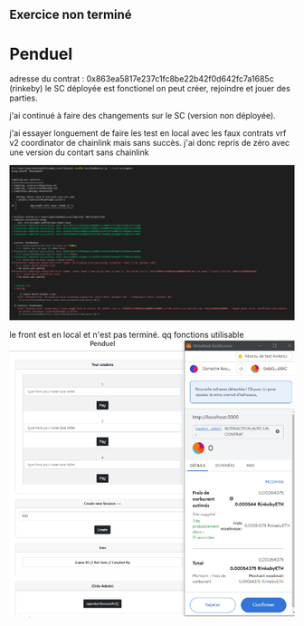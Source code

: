 ## Exercice non terminé

# Penduel

adresse du contrat : 0x863ea5817e237c1fc8be22b42f0d642fc7a1685c  (rinkeby)
le SC déployée est fonctionel on peut créer, rejoindre et jouer des parties.


j'ai continué à faire des changements sur le SC (version non déployée).

j'ai essayer longuement de faire les test en local avec les faux contrats vrf v2 coordinator de chainlink mais sans succès. j'ai donc repris de zéro avec une version du contart sans chainlink 

![](https://github.com/jw418/Penduel/blob/main/CaptureTests.PNG)


le front est en local et n'est pas terminé. qq fonctions utilisable
![](https://github.com/jw418/Penduel/blob/main/CaptureFront.PNG)
